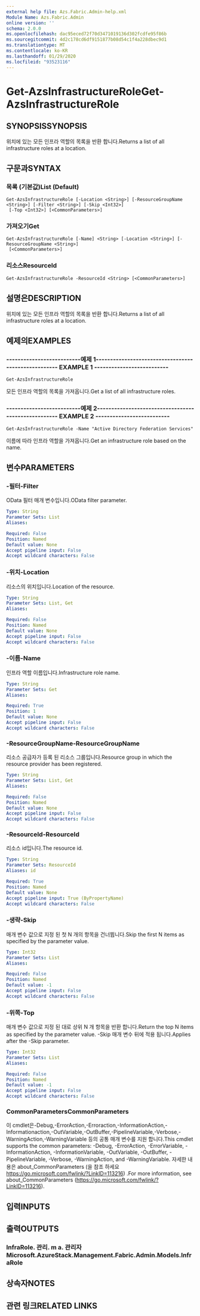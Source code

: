 ```yaml
---
external help file: Azs.Fabric.Admin-help.xml
Module Name: Azs.Fabric.Admin
online version: ''
schema: 2.0.0
ms.openlocfilehash: dac95eced72f70d3471019136d302fcdfe95f86b
ms.sourcegitcommit: 4d2c178cd6df9151877b08d54c1f4a228dbec9d1
ms.translationtype: MT
ms.contentlocale: ko-KR
ms.lasthandoff: 01/29/2020
ms.locfileid: "93523116"
---
```

# <span data-ttu-id="77603-101">Get-AzsInfrastructureRole</span><span class="sxs-lookup"><span data-stu-id="77603-101">Get-AzsInfrastructureRole</span></span>

## <span data-ttu-id="77603-102">SYNOPSIS</span><span class="sxs-lookup"><span data-stu-id="77603-102">SYNOPSIS</span></span>
<span data-ttu-id="77603-103">위치에 있는 모든 인프라 역할의 목록을 반환 합니다.</span><span class="sxs-lookup"><span data-stu-id="77603-103">Returns a list of all infrastructure roles at a location.</span></span>

## <span data-ttu-id="77603-104">구문과</span><span class="sxs-lookup"><span data-stu-id="77603-104">SYNTAX</span></span>

### <span data-ttu-id="77603-105">목록 (기본값)</span><span class="sxs-lookup"><span data-stu-id="77603-105">List (Default)</span></span>
```
Get-AzsInfrastructureRole [-Location <String>] [-ResourceGroupName <String>] [-Filter <String>] [-Skip <Int32>]
 [-Top <Int32>] [<CommonParameters>]
```

### <span data-ttu-id="77603-106">가져오기</span><span class="sxs-lookup"><span data-stu-id="77603-106">Get</span></span>
```
Get-AzsInfrastructureRole [-Name] <String> [-Location <String>] [-ResourceGroupName <String>]
 [<CommonParameters>]
```

### <span data-ttu-id="77603-107">리소스</span><span class="sxs-lookup"><span data-stu-id="77603-107">ResourceId</span></span>
```
Get-AzsInfrastructureRole -ResourceId <String> [<CommonParameters>]
```

## <span data-ttu-id="77603-108">설명은</span><span class="sxs-lookup"><span data-stu-id="77603-108">DESCRIPTION</span></span>
<span data-ttu-id="77603-109">위치에 있는 모든 인프라 역할의 목록을 반환 합니다.</span><span class="sxs-lookup"><span data-stu-id="77603-109">Returns a list of all infrastructure roles at a location.</span></span>

## <span data-ttu-id="77603-110">예제의</span><span class="sxs-lookup"><span data-stu-id="77603-110">EXAMPLES</span></span>

### <span data-ttu-id="77603-111">--------------------------예제 1--------------------------</span><span class="sxs-lookup"><span data-stu-id="77603-111">-------------------------- EXAMPLE 1 --------------------------</span></span>
```
Get-AzsInfrastructureRole
```

<span data-ttu-id="77603-112">모든 인프라 역할의 목록을 가져옵니다.</span><span class="sxs-lookup"><span data-stu-id="77603-112">Get a list of all infrastructure roles.</span></span>

### <span data-ttu-id="77603-113">--------------------------예제 2--------------------------</span><span class="sxs-lookup"><span data-stu-id="77603-113">-------------------------- EXAMPLE 2 --------------------------</span></span>
```
Get-AzsInfrastructureRole -Name "Active Directory Federation Services"
```

<span data-ttu-id="77603-114">이름에 따라 인프라 역할을 가져옵니다.</span><span class="sxs-lookup"><span data-stu-id="77603-114">Get an infrastructure role based on the name.</span></span>

## <span data-ttu-id="77603-115">변수</span><span class="sxs-lookup"><span data-stu-id="77603-115">PARAMETERS</span></span>

### <span data-ttu-id="77603-116">-필터</span><span class="sxs-lookup"><span data-stu-id="77603-116">-Filter</span></span>
<span data-ttu-id="77603-117">OData 필터 매개 변수입니다.</span><span class="sxs-lookup"><span data-stu-id="77603-117">OData filter parameter.</span></span>

```yaml
Type: String
Parameter Sets: List
Aliases: 

Required: False
Position: Named
Default value: None
Accept pipeline input: False
Accept wildcard characters: False
```

### <span data-ttu-id="77603-118">-위치</span><span class="sxs-lookup"><span data-stu-id="77603-118">-Location</span></span>
<span data-ttu-id="77603-119">리소스의 위치입니다.</span><span class="sxs-lookup"><span data-stu-id="77603-119">Location of the resource.</span></span>

```yaml
Type: String
Parameter Sets: List, Get
Aliases: 

Required: False
Position: Named
Default value: None
Accept pipeline input: False
Accept wildcard characters: False
```

### <span data-ttu-id="77603-120">-이름</span><span class="sxs-lookup"><span data-stu-id="77603-120">-Name</span></span>
<span data-ttu-id="77603-121">인프라 역할 이름입니다.</span><span class="sxs-lookup"><span data-stu-id="77603-121">Infrastructure role name.</span></span>

```yaml
Type: String
Parameter Sets: Get
Aliases: 

Required: True
Position: 1
Default value: None
Accept pipeline input: False
Accept wildcard characters: False
```

### <span data-ttu-id="77603-122">-ResourceGroupName</span><span class="sxs-lookup"><span data-stu-id="77603-122">-ResourceGroupName</span></span>
<span data-ttu-id="77603-123">리소스 공급자가 등록 된 리소스 그룹입니다.</span><span class="sxs-lookup"><span data-stu-id="77603-123">Resource group in which the resource provider has been registered.</span></span>

```yaml
Type: String
Parameter Sets: List, Get
Aliases: 

Required: False
Position: Named
Default value: None
Accept pipeline input: False
Accept wildcard characters: False
```

### <span data-ttu-id="77603-124">-ResourceId</span><span class="sxs-lookup"><span data-stu-id="77603-124">-ResourceId</span></span>
<span data-ttu-id="77603-125">리소스 id입니다.</span><span class="sxs-lookup"><span data-stu-id="77603-125">The resource id.</span></span>

```yaml
Type: String
Parameter Sets: ResourceId
Aliases: id

Required: True
Position: Named
Default value: None
Accept pipeline input: True (ByPropertyName)
Accept wildcard characters: False
```

### <span data-ttu-id="77603-126">-생략</span><span class="sxs-lookup"><span data-stu-id="77603-126">-Skip</span></span>
<span data-ttu-id="77603-127">매개 변수 값으로 지정 된 첫 N 개의 항목을 건너뜁니다.</span><span class="sxs-lookup"><span data-stu-id="77603-127">Skip the first N items as specified by the parameter value.</span></span>

```yaml
Type: Int32
Parameter Sets: List
Aliases: 

Required: False
Position: Named
Default value: -1
Accept pipeline input: False
Accept wildcard characters: False
```

### <span data-ttu-id="77603-128">-위쪽</span><span class="sxs-lookup"><span data-stu-id="77603-128">-Top</span></span>
<span data-ttu-id="77603-129">매개 변수 값으로 지정 된 대로 상위 N 개 항목을 반환 합니다.</span><span class="sxs-lookup"><span data-stu-id="77603-129">Return the top N items as specified by the parameter value.</span></span>
<span data-ttu-id="77603-130">-Skip 매개 변수 뒤에 적용 됩니다.</span><span class="sxs-lookup"><span data-stu-id="77603-130">Applies after the -Skip parameter.</span></span>

```yaml
Type: Int32
Parameter Sets: List
Aliases: 

Required: False
Position: Named
Default value: -1
Accept pipeline input: False
Accept wildcard characters: False
```

### <span data-ttu-id="77603-131">CommonParameters</span><span class="sxs-lookup"><span data-stu-id="77603-131">CommonParameters</span></span>
<span data-ttu-id="77603-132">이 cmdlet은-Debug,-ErrorAction,-Erroraction,-InformationAction,-Informationaction,-OutVariable,-OutBuffer,-PipelineVariable,-Verbose,-WarningAction,-WarningVariable 등의 공통 매개 변수를 지원 합니다.</span><span class="sxs-lookup"><span data-stu-id="77603-132">This cmdlet supports the common parameters: -Debug, -ErrorAction, -ErrorVariable, -InformationAction, -InformationVariable, -OutVariable, -OutBuffer, -PipelineVariable, -Verbose, -WarningAction, and -WarningVariable.</span></span> <span data-ttu-id="77603-133">자세한 내용은 about_CommonParameters (을 참조 하세요 https://go.microsoft.com/fwlink/?LinkID=113216) .</span><span class="sxs-lookup"><span data-stu-id="77603-133">For more information, see about_CommonParameters (https://go.microsoft.com/fwlink/?LinkID=113216).</span></span>

## <span data-ttu-id="77603-134">입력</span><span class="sxs-lookup"><span data-stu-id="77603-134">INPUTS</span></span>

## <span data-ttu-id="77603-135">출력</span><span class="sxs-lookup"><span data-stu-id="77603-135">OUTPUTS</span></span>

### <span data-ttu-id="77603-136">InfraRole. 관리. m a. 관리자</span><span class="sxs-lookup"><span data-stu-id="77603-136">Microsoft.AzureStack.Management.Fabric.Admin.Models.InfraRole</span></span>

## <span data-ttu-id="77603-137">상속자</span><span class="sxs-lookup"><span data-stu-id="77603-137">NOTES</span></span>

## <span data-ttu-id="77603-138">관련 링크</span><span class="sxs-lookup"><span data-stu-id="77603-138">RELATED LINKS</span></span>


